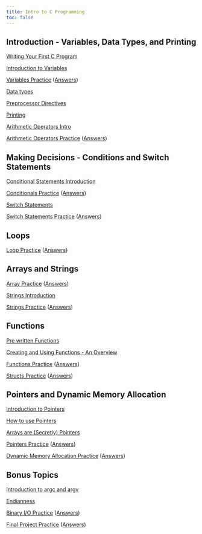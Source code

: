 ```yaml
---
title: Intro to C Programming
toc: false
---
```


## Introduction - Variables, Data Types, and Printing

[Writing Your First C Program](hello-world/hello-world.md)

[Introduction to Variables](variables/variables-intro.md)

[Variables Practice](variables/variables-practice.md) ([Answers](variables/variables-practice-answers.md))

[Data types](datatypes/datatypes-intro.md)

[Preprocessor Directives](preprocessor-directives/preprocessor-directives.md)

[Printing](printing/printing.md)

[Arithmetic Operators Intro](operators/operators-intro.md)

[Arithmetic Operators Practice](operators/operators-practice.md) ([Answers](operators/operators-practice-answers.md))

## Making Decisions - Conditions and Switch Statements

[Conditional Statements Introduction](conditionals/conditionals.md)

[Conditionals Practice](conditionals/conditionals-practice.md) ([Answers](conditionals/conditionals-practice-answers.md))

[Switch Statements](switch-statements/switch-statements.md)

[Switch Statements Practice](switch-statements/switch-statements-practice.md) ([Answers](switch-statements/switch-statements-practice-answers.md))

## Loops

[Loop Practice](loops/loop-practice.md) ([Answers](loops/loop-practice-answers.md))

## Arrays and Strings

[Array Practice](arrays/array-practice.md) ([Answers](arrays/array-practice-answers.md))

[Strings Introduction](strings/strings-intro.md)

[Strings Practice](strings/strings-practice.md) ([Answers](strings/strings-practice-answers.md))

## Functions

[Pre written Functions](pre-written-functions/pre-written-functions.md)

[Creating and Using Functions - An Overview](functions/functions-intro.md)

[Functions Practice](functions/functions-practice.md) ([Answers](functions/functions-practice-answers.md))

[Structs Practice](structs/structs-practice.md) ([Answers](structs/structs-practice-answers.md))

## Pointers and Dynamic Memory Allocation

[Introduction to Pointers](pointers/intro-to-pointers.md)

[How to use Pointers](pointers/using-pointers.md)

[Arrays are (Secretly) Pointers](pointers/arrays-are-pointers.md)

[Pointers Practice](pointers/pointers-practice.md) ([Answers](pointers/pointers-practice-answers.md))

[Dynamic Memory Allocation Practice](dma/dma-practice.md) ([Answers](dma/dma-practice-answers.md))

## Bonus Topics

[Introduction to argc and argv](argv/argv-intro.md)

[Endianness](endianness/endianness.md)

[Binary I/O Practice](binary-io/binary-io-practice.md) ([Answers](binary-io/binary-io-practice-answers.md))

[Final Project Practice](final-project/final-project-practice.md) ([Answers](final-project/final-project-practice-answers.md))